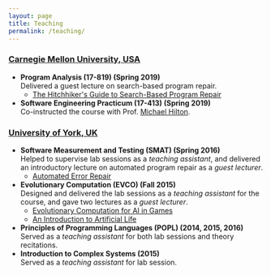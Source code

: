 ```yaml
---
layout: page
title: Teaching
permalink: /teaching/
---
```


### [Carnegie Mellon University, USA](https://www.cmu.edu/)

* **Program Analysis (17-819) (Spring 2019)**<br/>
  Delivered a guest lecture on search-based program repair.
  * [The Hitchhiker's Guide to Search-Based Program Repair](http://www.cs.cmu.edu/~aldrich/courses/17-355-19sp/notes/slides24-program-repair.pdf)
* **Software Engineering Practicum (17-413) (Spring 2019)**<br/>
  Co-instructed the course with Prof. [Michael Hilton](https://www.cs.cmu.edu/~mhilton/).


### [University of York, UK](https://www.york.ac.uk/)

* **Software Measurement and Testing (SMAT) (Spring 2016)**<br/>
  Helped to supervise lab sessions as a *teaching assistant*,
  and delivered an introductory lecture on automated program repair as
  a *guest lecturer*.
  * [Automated Error Repair]()
* **Evolutionary Computation (EVCO) (Fall 2015)**<br/>
  Designed and delivered the lab sessions as a *teaching assistant* for the
  course, and gave two lectures as a *guest lecturer*.
  * [Evolutionary Computation for AI in Games]()
  * [An Introduction to Artificial Life]()
* **Principles of Programming Languages (POPL) (2014, 2015, 2016)**<br/>
  Served as a *teaching assistant* for both lab sessions and theory recitations.
* **Introduction to Complex Systems (2015)**<br/>
  Served as a *teaching assistant* for lab session.
